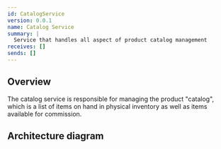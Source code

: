 ```yaml
---
id: CatalogService
version: 0.0.1
name: Catalog Service
summary: |
  Service that handles all aspect of product catalog management
receives: [] 
sends: [] 
---
```

## Overview

The catalog service is responsible for managing the product "catalog", which is a list of items on hand in physical inventory as well as items available for commission.

## Architecture diagram

<NodeGraph />